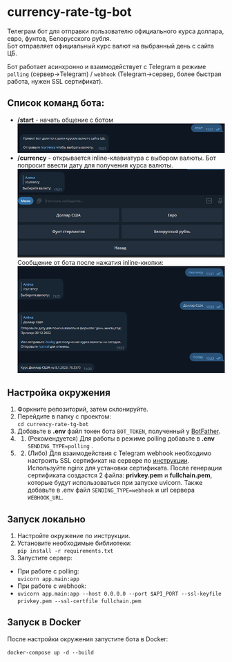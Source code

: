 # currency-rate-tg-bot
Телеграм бот для отправки пользователю официального курса доллара, евро, фунтов, Белорусского рубля.  
Бот отправляет официальный курс валют на выбранный день с сайта ЦБ.  

Бот работает асинхронно и взаимодействует с Telegram в режиме `polling` (сервер->Telegram) / 
`webhook` (Telegram->сервер, более быстрая работа, нужен SSL сертификат).

## Список команд бота:
- **/start** - начать общение с ботом  
![](example/img.png)
- **/currency** - открывается inline-клавиатура с выбором валюты. Бот попросит ввести дату для получения курса валюты.  
![](example/img_1.png)
Сообщение от бота после нажатия inline-кнопки:
![](example/img_2.png)

## Настройка окружения
1. Форкните репозиторий, затем склонируйте.
2. Перейдите в папку с проектом:  
`cd currency-rate-tg-bot`
3. Добавьте в **.env** файл токен бота `BOT_TOKEN`, полученный у [BotFather](https://t.me/BotFather).
3. 1. (Рекомендуется) Для работы в режиме polling добавьте в **.env** `SENDING_TYPE=polling` .
3. 2. (Либо) Для взаимодействия с Telegram webhook необходимо настроить SSL сертификат на сервере по 
[инструкции](https://serverspace.ru/support/help/lets-encrypt-ubuntu-20-04/). Используйте nginx для установки 
сертификата. После генерации сертификата создастся 2 файла: **privkey.pem** и **fullchain.pem**, которые будут 
использоваться при запуске uvicorn. Также добавьте в .env файл `SENDING_TYPE=webhook` и url сервера `WEBHOOK_URL`.

## Запуск локально
1. Настройте окружение по инструкции.
2. Установите необходимые библиотеки:  
`pip install -r requirements.txt`
3. Запустите сервер:
- При работе с polling:  
`uvicorn app.main:app`
- При работе с webhook:
- `uvicorn app.main:app --host 0.0.0.0 --port $API_PORT --ssl-keyfile privkey.pem --ssl-certfile fullchain.pem`

## Запуск в Docker
После настройки окружения запустите бота в Docker:
```shell
docker-compose up -d --build
```
